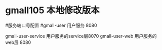 # gmall105 本地修改版本 
#服务端口号配置
#gmall-user 用户服务 8080

gmall-user-service 用户服务的service层8070
gmall-user-web 用户服务的web层 8080
